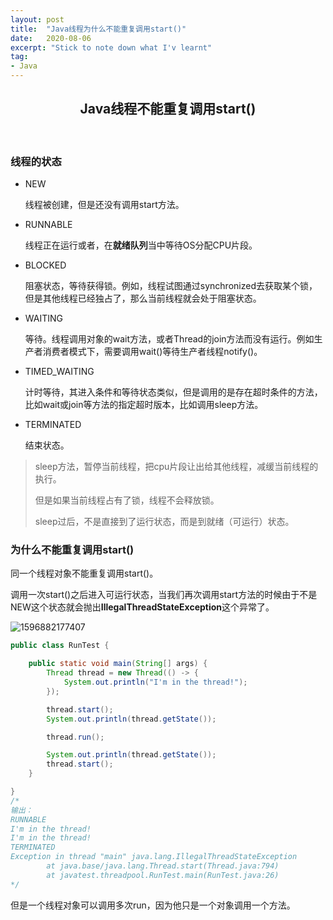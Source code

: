 ```yaml
---
layout: post
title:  "Java线程为什么不能重复调用start()"
date:   2020-08-06
excerpt: "Stick to note down what I'v learnt"
tag:
- Java 
---
```


<center><H2><b>Java线程不能重复调用start()</b></H2></center><br>



### 线程的状态

+ NEW

  线程被创建，但是还没有调用start方法。

+ RUNNABLE

  线程正在运行或者，在**就绪队列**当中等待OS分配CPU片段。

+ BLOCKED

  阻塞状态，等待获得锁。例如，线程试图通过synchronized去获取某个锁，但是其他线程已经独占了，那么当前线程就会处于阻塞状态。

+ WAITING

  等待。线程调用对象的wait方法，或者Thread的join方法而没有运行。例如生产者消费者模式下，需要调用wait()等待生产者线程notify()。

+ TIMED_WAITING

  计时等待，其进入条件和等待状态类似，但是调用的是存在超时条件的方法，比如wait或join等方法的指定超时版本，比如调用sleep方法。

+ TERMINATED

  结束状态。



> sleep方法，暂停当前线程，把cpu片段让出给其他线程，减缓当前线程的执行。
>
> 但是如果当前线程占有了锁，线程不会释放锁。
>
> sleep过后，不是直接到了运行状态，而是到就绪（可运行）状态。



### 为什么不能重复调用start()

同一个线程对象不能重复调用start()。

调用一次start()之后进入可运行状态，当我们再次调用start方法的时候由于不是NEW这个状态就会抛出**IllegalThreadStateException**这个异常了。

![1596882177407](https://blog.maplestory.work/images/post_image/2020-08-06-Java线程不能重复Start.assets/1596882177407.png)



```java
public class RunTest {

    public static void main(String[] args) {
        Thread thread = new Thread(() -> {
            System.out.println("I'm in the thread!");
        });

        thread.start();
        System.out.println(thread.getState());

        thread.run();

        System.out.println(thread.getState());
        thread.start();
    }

}
/*
输出：
RUNNABLE
I'm in the thread!
I'm in the thread!
TERMINATED
Exception in thread "main" java.lang.IllegalThreadStateException
        at java.base/java.lang.Thread.start(Thread.java:794)
        at javatest.threadpool.RunTest.main(RunTest.java:26)
*/
```

但是一个线程对象可以调用多次run，因为他只是一个对象调用一个方法。

